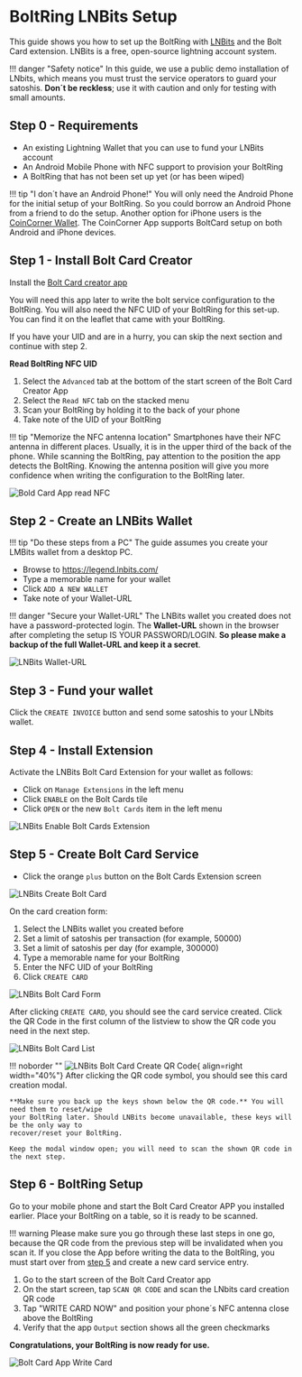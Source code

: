 # BoltRing LNBits Setup

This guide shows you how to set up the BoltRing with [LNBits](https://lnbits.com/) and the Bolt Card
extension. LNBits is a free, open-source lightning account system.

!!! danger "Safety notice"
    In this guide, we use a public demo installation of LNbits, which means you must trust the
    service operators to guard your satoshis. **Don´t be reckless**; use it with caution and only
    for testing with small amounts.

## Step 0 - Requirements

- An existing Lightning Wallet that you can use to fund your LNBits account
- An Android Mobile Phone with NFC support to provision your BoltRing
- A BoltRing that has not been set up yet (or has been wiped)

!!! tip "I don´t have an Android Phone!"
    You will only need the Android Phone for the initial setup of your BoltRing. So you could borrow
    an Android Phone from a friend to do the setup. Another option for iPhone users is the
    [CoinCorner Wallet](https://www.coincorner.com/). The CoinCorner App supports BoltCard setup on
    both Android and iPhone devices.

## Step 1 - Install Bolt Card Creator

Install the
[Bolt Card creator app](https://play.google.com/store/apps/details?id=com.lightningnfcapp)

You will need this app later to write the bolt service configuration to the BoltRing. You will also
need the NFC UID of your BoltRing for this set-up. You can find it on the leaflet that came with
your BoltRing.

If you have your UID and are in a hurry, you can skip the next section and continue with step 2.

**Read BoltRing NFC UID**

1. Select the `Advanced` tab at the bottom of the start screen of the Bolt Card Creator App
1. Select the `Read NFC` tab on the stacked menu
1. Scan your BoltRing by holding it to the back of your phone
1. Take note of the UID of your BoltRing

!!! tip "Memorize the NFC antenna location"
    Smartphones have their NFC antenna in different places. Usually, it is in the upper third of the
    back of the phone. While scanning the BoltRing, pay attention to the position the app detects
    the BoltRing. Knowing the antenna position will give you more confidence when writing the
    configuration to the BoltRing later.

![Bold Card App read NFC](images/bolt-card-app-read-nfc.png)

## Step 2 - Create an LNBits Wallet

!!! tip "Do these steps from a PC"
    The guide assumes you create your LMBits wallet from a desktop PC.

- Browse to https://legend.lnbits.com/
- Type a memorable name for your wallet
- Click `ADD A NEW WALLET`
- Take note of your Wallet-URL

!!! danger "Secure your Wallet-URL"
    The LNBits wallet you created does not have a password-protected login. The **Wallet-URL** shown
    in the browser after completing the setup IS YOUR PASSWORD/LOGIN. **So please make a backup of
    the full Wallet-URL and keep it a secret**.

![LNBits Wallet-URL](images/lnbits-wallet-url.png)

## Step 3 - Fund your wallet

Click the `CREATE INVOICE` button and send some satoshis to your LNbits wallet.

## Step 4 - Install Extension

Activate the LNBits Bolt Card Extension for your wallet as follows:

- Click on `Manage Extensions` in the left menu
- Click `ENABLE` on the Bolt Cards tile
- Click `OPEN` or the new `Bolt Cards` item in the left menu

![LNBits Enable Bolt Cards Extension](images/lnbits-enable-bolt-card-extension.png)

## Step 5 - Create Bolt Card Service

- Click the orange `plus` button on the Bolt Cards Extension screen

![LNBits Create Bolt Card](images/lnbits-create-bolt-card.png)

On the card creation form:

1. Select the LNBits wallet you created before
1. Set a limit of satoshis per transaction (for example, 50000)
1. Set a limit of satoshis per day (for example, 300000)
1. Type a memorable name for your BoltRing
1. Enter the NFC UID of your BoltRing
1. Click `CREATE CARD`

![LNBits Bolt Card Form](images/lnbits-bolt-card-form.png)

After clicking `CREATE CARD`, you should see the card service created. Click the QR Code in the
first column of the listview to show the QR code you need in the next step.

![LNBits Bolt Card List](images/lnbits-bolt-card-list.png)

!!! noborder ""
    ![LNBits Bolt Card Create QR Code](images/lnbits-create-card-qr.png){ align=right width="40%"}
    After clicking the QR code symbol, you should see this card creation modal.

    **Make sure you back up the keys shown below the QR code.** You will need them to reset/wipe
    your BoltRing later. Should LNBits become unavailable, these keys will be the only way to
    recover/reset your BoltRing.

    Keep the modal window open; you will need to scan the shown QR code in the next step.

## Step 6 - BoltRing Setup

Go to your mobile phone and start the Bolt Card Creator APP you installed earlier. Place your
BoltRing on a table, so it is ready to be scanned.

!!! warning
    Please make sure you go through these last steps in one go, because the QR code from the
    previous step will be invalidated when you scan it. If you close the App before writing the data
    to the BoltRing, you must start over from [step 5](#step-5-create-bolt-card-service) and create
    a new card service entry.

1. Go to the start screen of the Bolt Card Creator app
1. On the start screen, tap `SCAN QR CODE` and scan the LNbits card creation QR code
1. Tap "WRITE CARD NOW" and position your phone´s NFC antenna close above the BoltRing
1. Verify that the app `Output` section shows all the green checkmarks

**Congratulations, your BoltRing is now ready for use.**

![Bolt Card App Write Card](images/bolt-card-app-write-card.png)
